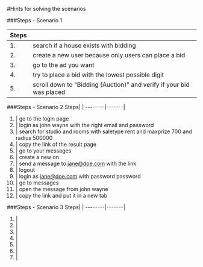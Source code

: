 #Hints for solving the scenarios

###Steps - Scenario 1

Steps| |
--------|-------
1.	| search if a house exists with bidding
2. | create a new user because only users can place a bid
3. | go to the ad you want
4. | try to place a bid with the lowest possible digit
5. | scroll down to "Bidding (Auction)" and verify if your bid was placed


###Steps - Scenario 2
Steps| |
--------|-------|
1. | go to the login page
2. | login as john wayne with the right email and password
3. | search for studio and rooms with saletype rent and maxprize 700 and radius 500000
4. | copy the link of the result page
5. | go to your messages
6. | create a new on
7. | send a message to jane@doe.com with the link
8. | logout
9. | login as jane@doe.com with password password
10. | go to messages
11. | open the message from john wayne
12. | copy the link and put it in a new tab

###Steps - Scenario 3
Steps| |
--------|-------|
1. |
2. |
3. |
4. |
5. |
6. |
7. |
